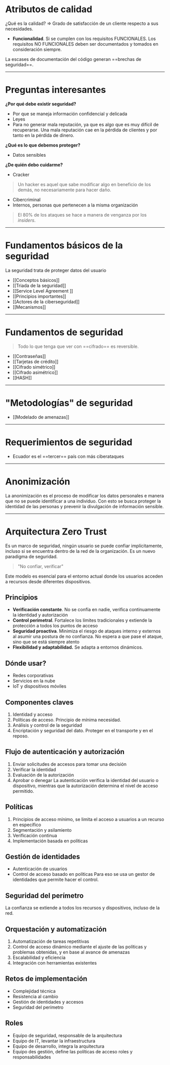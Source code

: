 # Atributos de calidad
¿Qué es la calidad? => Grado de satisfacción de un cliente respecto a sus necesidades.
- **Funcionalidad**. Si se cumplen con los requisitos FUNCIONALES. Los requisitos NO FUNCIONALES deben ser documentados y tomados en consideración siempre.

La escases de documentación del código generan ==brechas de seguridad==.

---
# Preguntas interesantes
**¿Por qué debe existir seguridad?**
- Por que se maneja información confidencial y delicada
- Leyes
- Para no generar mala reputación, ya que es algo que es muy difícil de recuperarse. Una mala reputación cae en la pérdida de clientes y por tanto en la pérdida de dinero.

**¿Qué es lo que debemos proteger?**
- Datos sensibles

**¿De quién debo cuidarme?**
- Cracker
> Un hacker es aquel que sabe modificar algo en beneficio de los demás, no necesariamente para hacer daño.
- Cibercriminal 
- Internos, personas que pertenecen a la misma organización 
> El 80% de los ataques se hace a manera de venganza por los *insiders*.
---
# Fundamentos básicos de la seguridad
La seguridad trata de proteger datos del usuario
- [[Conceptos básicos]]
- [[Triada de la seguridad]]
- [[Service Level Agreement ]]
- [[Principios importantes]]
- [[Actores de la ciberseguridad]]
- [[Mecanismos]]

---
# Fundamentos de seguridad
> Todo lo que tenga que ver con ==cifrado== es reversible.
- [[Contraseñas]]
- [[Tarjetas de crédito]]
- [[Cifrado simétrico]]
- [[Cifrado asimétrico]]
- [[HASH]]
---
# "Metodologías" de seguridad
- [[Modelado de amenazas]]
---
# Requerimientos de seguridad
* Ecuador es el ==tercer== país con más ciberataques
---
# Anonimización
La anonimización es el proceso de modificar los datos personales e manera que no se puede identificar a una individuo. Con esto se busca proteger la identidad de las personas y prevenir la divulgación de información sensible.

---
# Arquitectura Zero Trust
Es un marco de seguridad,  ningún usuario se puede confiar implícitamente, incluso si se encuentra dentro de la red de la organización.
Es un nuevo paradigma de seguridad.
> "No confiar, verificar"

Este modelo es esencial para el entorno actual donde los usuarios acceden a recursos desde diferentes dispositivos.
## Principios
- **Verificación constante**. No se confía en nadie, verifica continuamente la identidad y autorización
- **Control perimetral**. Fortalece los límites tradicionales y extiende la protección a todos los puntos de acceso
- **Seguridad proactiva**. Minimiza el riesgo de ataques interno y externos al asumir una postura de no confianza. No espera a que pase el ataque, sino que se está siempre atento
- **Flexibilidad y adaptabilidad.** Se adapta a entornos dinámicos.
## Dónde usar?
- Redes corporativas
- Servicios en la nube
- IoT y dispositivos móviles
## Componentes claves
1. Identidad y acceso
2. Políticas de acceso. Principio de mínima necesidad.
3. Análisis y control de la seguridad
4. Encriptación y seguridad del dato. Proteger en el transporte y en el reposo.
## Flujo de autenticación y autorización
1. Enviar solicitudes de accesos para tomar una decisión
2. Verificar la identidad
3. Evaluación de la autorización
4. Aprobar o denegar
La autenticación verifica la identidad del usuario o dispositivo, mientras que la autorización determina el nivel de acceso permitido.
## Políticas
1. Principios de acceso mínimo, se limita el acceso a usuarios a un recurso en específico
2. Segmentación y asilamiento
3. Verificación continua
4. Implementación basada en políticas
## Gestión de identidades
- Autenticación de usuarios
- Control de acceso basado en políticas
Para eso se usa un gestor de identidades que permite hacer el control.
## Seguridad del perímetro
La confianza se extiende a todos los recursos y dispositivos, incluso de la red.
## Orquestación y automatización
1. Automatización de tareas repetitivas
2. Control de acceso dinámico mediante el ajuste de las políticas y problemas obtenidas, y en base al avance de amenazas
3. Escalabilidad y eficiencia
4. Integración con herramientas existentes
## Retos de implementación
- Complejidad técnica
- Resistencia al cambio
- Gestión de identidades y accesos
- Seguridad del perímetro
## Roles
- Equipo de seguridad, responsable de la arquitectura
- Equipo de IT, levantar la infraestructura
- Equipo de desarrollo, integra la arquitectura 
- Equipo des gestión, define las políticas de acceso roles y responsabilidades
